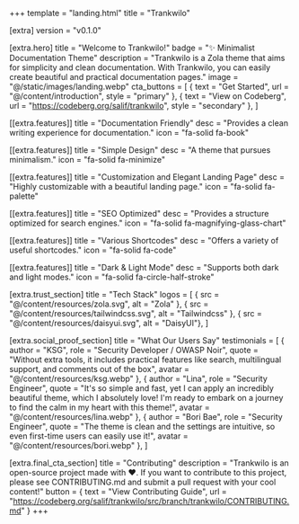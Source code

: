 +++
template = "landing.html"
title = "Trankwilo"

[extra]
version = "v0.1.0"

[extra.hero]
title = "Welcome to Trankwilo!"
badge = "✨ Minimalist Documentation Theme"
description = "Trankwilo is a Zola theme that aims for simplicity and clean documentation. With Trankwilo, you can easily create beautiful and practical documentation pages."
image = "@/static/images/landing.webp"
cta_buttons = [
    { text = "Get Started", url = "@/content/introduction", style = "primary" },
    { text = "View on Codeberg", url = "https://codeberg.org/salif/trankwilo", style = "secondary" },
]

[[extra.features]]
title = "Documentation Friendly"
desc = "Provides a clean writing experience for documentation."
icon = "fa-solid fa-book"

[[extra.features]]
title = "Simple Design"
desc = "A theme that pursues minimalism."
icon = "fa-solid fa-minimize"

[[extra.features]]
title = "Customization and Elegant Landing Page"
desc = "Highly customizable with a beautiful landing page."
icon = "fa-solid fa-palette"

[[extra.features]]
title = "SEO Optimized"
desc = "Provides a structure optimized for search engines."
icon = "fa-solid fa-magnifying-glass-chart"

[[extra.features]]
title = "Various Shortcodes"
desc = "Offers a variety of useful shortcodes."
icon = "fa-solid fa-code"

[[extra.features]]
title = "Dark & Light Mode"
desc = "Supports both dark and light modes."
icon = "fa-solid fa-circle-half-stroke"

[extra.trust_section]
title = "Tech Stack"
logos = [
    { src = "@/content/resources/zola.svg", alt = "Zola" },
    { src = "@/content/resources/tailwindcss.svg", alt = "Tailwindcss" },
    { src = "@/content/resources/daisyui.svg", alt = "DaisyUI"},
]

[extra.social_proof_section]
title = "What Our Users Say"
testimonials = [
    { author = "KSG", role = "Security Developer / OWASP Noir", quote = "Without extra tools, it includes practical features like search, multilingual support, and comments out of the box", avatar = "@/content/resources/ksg.webp" },
    { author = "Lina", role = "Security Engineer", quote = "It's so simple and fast, yet I can apply an incredibly beautiful theme, which I absolutely love! I'm ready to embark on a journey to find the calm in my heart with this theme!", avatar = "@/content/resources/lina.webp" },
    { author = "Bori Bae", role = "Security Engineer", quote = "The theme is clean and the settings are intuitive, so even first-time users can easily use it!", avatar = "@/content/resources/bori.webp" },
]

[extra.final_cta_section]
title = "Contributing"
description = "Trankwilo is an open-source project made with ❤️. If you want to contribute to this project, please see CONTRIBUTING.md and submit a pull request with your cool content!"
button = { text = "View Contributing Guide", url = "https://codeberg.org/salif/trankwilo/src/branch/trankwilo/CONTRIBUTING.md" }
+++
